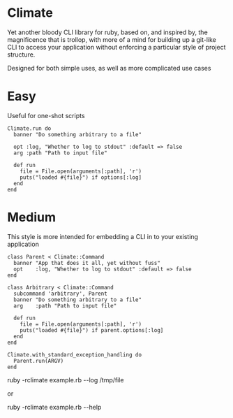 # Climate

Yet another bloody CLI library for ruby, based on, and inspired by, the
magnificence that is trollop, with more of a mind for building up a git-like
CLI to access your application without enforcing a particular style of project
structure.

Designed for both simple uses, as well as more complicated use cases

# Easy

Useful for one-shot scripts

    Climate.run do
      banner "Do something arbitrary to a file"

      opt :log, "Whether to log to stdout" :default => false
      arg :path "Path to input file"

      def run
        file = File.open(arguments[:path], 'r')
        puts("loaded #{file}") if options[:log]
      end
    end

# Medium

This style is more intended for embedding a CLI in to your existing application

    class Parent < Climate::Command
      banner "App that does it all, yet without fuss"
      opt    :log, "Whether to log to stdout" :default => false
    end

    class Arbitrary < Climate::Command
      subcommand 'arbitrary', Parent
      banner "Do something arbitrary to a file"
      arg    :path "Path to input file"

      def run
        file = File.open(arguments[:path], 'r')
        puts("loaded #{file}") if parent.options[:log]
      end
    end

    Climate.with_standard_exception_handling do
      Parent.run(ARGV)
    end

ruby -rclimate example.rb --log /tmp/file

or

ruby -rclimate example.rb --help
